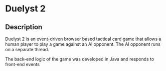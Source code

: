 # Duelyst 2

## Description
Duelyst 2 is an event-driven browser based tactical card game that allows a human player to play a game against an AI opponent. The AI opponent runs on a separate thread.

The back-end logic of the game was developed in Java and responds to front-end events

